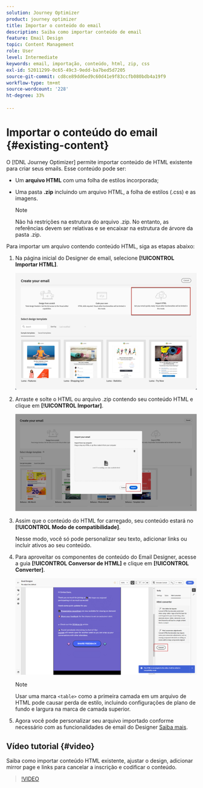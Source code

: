 ```yaml
---
solution: Journey Optimizer
product: journey optimizer
title: Importar o conteúdo do email
description: Saiba como importar conteúdo de email
feature: Email Design
topic: Content Management
role: User
level: Intermediate
keywords: email, importação, conteúdo, html, zip, css
exl-id: 52011299-0c65-49c3-9edd-ba7bed5d7205
source-git-commit: cd8ce89dd6ed9c60d41e9f83ccfb080bdb4a19f9
workflow-type: tm+mt
source-wordcount: '228'
ht-degree: 33%

---
```


# Importar o conteúdo do email {#existing-content}

O [!DNL Journey Optimizer] permite importar conteúdo de HTML existente para criar seus emails. Esse conteúdo pode ser:

* Um **arquivo HTML** com uma folha de estilos incorporada;
* Uma pasta **.zip** incluindo um arquivo HTML, a folha de estilos (.css) e as imagens.

  >[!NOTE]
  >
  >Não há restrições na estrutura do arquivo .zip. No entanto, as referências devem ser relativas e se encaixar na estrutura de árvore da pasta .zip.

Para importar um arquivo contendo conteúdo HTML, siga as etapas abaixo:

1. Na página inicial do Designer de email, selecione **[!UICONTROL Importar HTML]**.

   ![](assets/import-html_2.png)

1. Arraste e solte o HTML ou arquivo .zip contendo seu conteúdo HTML e clique em **[!UICONTROL Importar]**.

   ![](assets/html-imported_2.png)

1. Assim que o conteúdo do HTML for carregado, seu conteúdo estará no **[!UICONTROL Modo de compatibilidade]**.

   Nesse modo, você só pode personalizar seu texto, adicionar links ou incluir ativos ao seu conteúdo.

1. Para aproveitar os componentes de conteúdo do Email Designer, acesse a guia **[!UICONTROL Conversor de HTML]** e clique em **[!UICONTROL Converter]**.

   ![](assets/html-imported.png)

   >[!NOTE]
   >
   > Usar uma marca `<table>` como a primeira camada em um arquivo de HTML pode causar perda de estilo, incluindo configurações de plano de fundo e largura na marca de camada superior.

1. Agora você pode personalizar seu arquivo importado conforme necessário com as funcionalidades de email do Designer [Saiba mais](content-from-scratch.md).

## Vídeo tutorial {#video}

Saiba como importar conteúdo HTML existente, ajustar o design, adicionar mirror page e links para cancelar a inscrição e codificar o conteúdo.

>[!VIDEO](https://video.tv.adobe.com/v/334102?quality=12)
